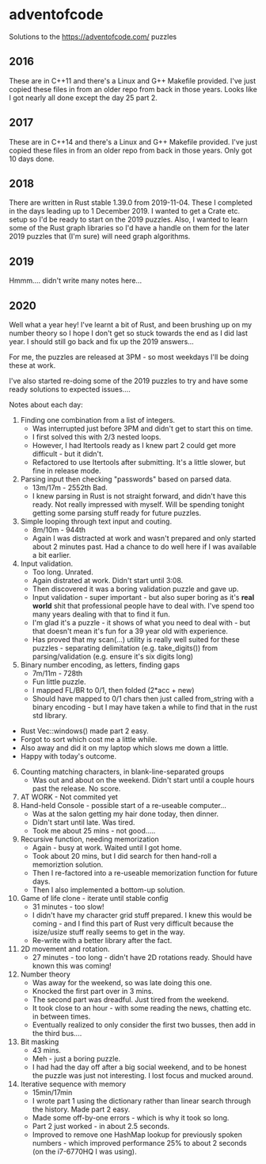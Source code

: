 # adventofcode
Solutions to the https://adventofcode.com/ puzzles

## 2016
These are in C++11 and there's a Linux and G++ Makefile provided.
I've just copied these files in from an older repo from back in those years.
Looks like I got nearly all done except the day 25 part 2.

## 2017
These are in C++14 and there's a Linux and G++ Makefile provided.
I've just copied these files in from an older repo from back in those years.
Only got 10 days done.

## 2018
There are written in Rust stable 1.39.0 from 2019-11-04.
These I completed in the days leading up to 1 December 2019.
I wanted to get a Crate etc. setup so I'd be ready to start on the 2019 puzzles.
Also, I wanted to learn some of the Rust graph libraries so I'd have a handle on them
for the later 2019 puzzles that (I'm sure) will need graph algorithms.

## 2019
Hmmm.... didn't write many notes here...

## 2020
Well what a year hey!
I've learnt a bit of Rust, and been brushing up on my number theory
so I hope I don't get so stuck towards the end as I did last year.
I should still go back and fix up the 2019 answers...

For me, the puzzles are released at 3PM - so most weekdays I'll be
doing these at work.

I've also started re-doing some of the 2019 puzzles to try
and have some ready solutions to expected issues....

Notes about each day:

1. Finding one combination from a list of integers.
   * Was interrupted just before 3PM and didn't get to start this
     on time.
   * I first solved this with 2/3 nested loops.
   * However, I had Itertools ready as I knew part 2 could get more
     difficult - but it didn't.
   * Refactored to use Itertools after submitting. It's a little slower,
     but fine in release mode.
2. Parsing input then checking "passwords" based on parsed data.
   * 13m/17m - 2552th Bad.
   * I knew parsing in Rust is not straight forward, and
     didn't have this ready. Not really impressed with myself.
     Will be spending tonight getting some parsing stuff ready for future
     puzzles.
3. Simple looping through text input and couting.
   * 8m/10m - 944th
   * Again I was distracted at work and wasn't prepared and only
     started about 2 minutes past. Had a chance to do well here
     if I was available a bit earlier.
4. Input validation.
   * Too long. Unrated.
   * Again distrated at work. Didn't start until 3:08.
   * Then discovered it was a boring validation puzzle and gave up.
   * Input validation - super important - but also super boring as
     it's **real world** shit that professional people have to deal with.
     I've spend too many years dealing with that to find it fun.
   * I'm glad it's a puzzle - it shows of what you need to deal with - but
     that doesn't mean it's fun for a 39 year old with experience.
   * Has proved that my scan(...) utility is really well suited for
     these puzzles - separating delimitation (e.g. take_digits())
     from parsing/validation (e.g. ensure it's six digits long)
5. Binary number encoding, as letters, finding gaps
   * 7m/11m - 728th
   * Fun little puzzle.
   * I mapped FL/BR to 0/1, then folded (2*acc + new)
   * Should have mapped to 0/1 chars then just called from_string
     with a binary encoding - but I may have taken a while to find
     that in the rust std library.
  * Rust Vec::windows() made part 2 easy.
  * Forgot to sort which cost me a little while.
  * Also away and did it on my laptop which slows me down a little.
  * Happy with today's outcome.
6. Counting matching characters, in blank-line-separated groups
   * Was out and about on the weekend. Didn't start until a couple
     hours past the release. No score.
7. AT WORK - Not commited yet     
8. Hand-held Console - possible start of a re-useable computer...
   * Was at the salon getting my hair done today, then dinner.
   * Didn't start until late. Was tired.
   * Took me about 25 mins - not good.....
10. Recursive function, needing memorization
    * Again - busy at work. Waited until I got home.
    * Took about 20 mins, but I did search for then hand-roll a memoriztion
      solution.
    * Then I re-factored into a re-useable memorization function for
      future days.
    * Then I also implemented a bottom-up solution.
11. Game of life clone - iterate until stable config
    * 31 minutes - too slow!
    * I didn't have my character grid stuff prepared. I knew
      this would be coming - and I find this part of Rust very
      difficult because the isize/usize stuff really seems to get
      in the way.
    * Re-write with a better library after the fact.
12. 2D movement and rotation.
    * 27 minutes - too long - didn't have 2D rotations ready.
      Should have known this was coming!
13. Number theory
    * Was away for the weekend, so was late doing this one.
    * Knocked the first part over in 3 mins.
    * The second part was dreadful. Just tired from the weekend.
    * It took close to an hour - with some reading the news, chatting
      etc. in between times.
    * Eventually realized to only consider the first two busses, then
      add in the third bus....
14. Bit masking
    * 43 mins.
    * Meh - just a boring puzzle.
    * I had had the day off after a big social weekend, and to be honest
      the puzzle was just not interesting. I lost focus and mucked around.
15. Iterative sequence with memory
    * 15min/17min
    * I wrote part 1 using the dictionary rather than linear search through
      the history. Made part 2 easy.
    * Made some off-by-one errors - which is why it took so long.
    * Part 2 just worked - in about 2.5 seconds.
    * Improved to remove one HashMap lookup for previously spoken numbers -
      which improved performance 25% to about 2 seconds (on the i7-6770HQ
      I was using).